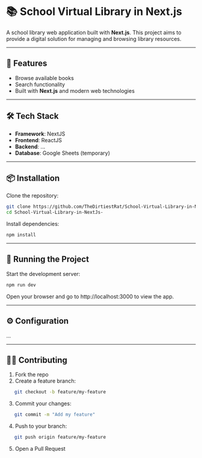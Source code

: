 # 📚 School Virtual Library in Next.js  

A school library web application built with **Next.js**. This project aims to provide a digital solution for managing and browsing library resources.  

---

## 🚀 Features  
- Browse available books  
- Search functionality
- Built with **Next.js** and modern web technologies 

---

## 🛠️ Tech Stack  
- **Framework**: NextJS
- **Frontend**: ReactJS
- **Backend**:  ...
- **Database**:  Google Sheets (temporary)

---

## 📦 Installation  

Clone the repository:  

```bash
git clone https://github.com/TheDirtiestRat/School-Virtual-Library-in-NextJs-.git
cd School-Virtual-Library-in-NextJs-
```

Install dependencies:
```bash
npm install
```

---

## 🚀 Running the Project
Start the development server:
```bash
npm run dev
```
Open your browser and go to http://localhost:3000 to view the app.

---

## ⚙️ Configuration
...

---

## 🧑‍💻 Contributing  

1. Fork the repo  
2. Create a feature branch:  
```bash
   git checkout -b feature/my-feature
```
3. Commit your changes:
```bash
   git commit -m "Add my feature"
```
4. Push to your branch:
```bash
   git push origin feature/my-feature
```
5. Open a Pull Request
